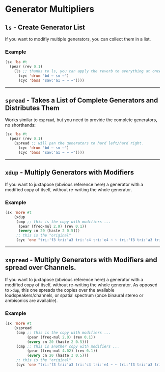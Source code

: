 # Generator Multipliers

## `ls` - Create Generator List

If you want to modifiy multiple generators, you can collect them in a list.

### Example

```lisp
(sx 'ba #t
  (pear (rev 0.1) 
    (ls ;; thanks to ls, you can apply the reverb to everything at once 
      (cyc 'drum "bd ~ sn ~")
      (cyc 'bass "saw:'a1 ~ ~ ~"))))
```

---

## `spread` - Takes a List of Complete Generators and Distributes Them

Works similar to `xspread`, but you need to provide the complete generators, no shorthands:

```lisp
(sx 'ba #t
  (pear (rev 0.1) 
    (spread ;; will pan the generators to hard left/hard right.
      (cyc 'drum "bd ~ sn ~")
      (cyc 'bass "saw:'a1 ~ ~ ~"))))
```

---

## `xdup` - Multiply Generators with Modifiers

If you want to juxtapose (obvious reference here) a generator with a modified copy of itself,
without re-writing the whole generator. 

### Example
```lisp
(sx 'more #t
    (xdup
     (cmp ;; this is the copy with modifiers ...
      (pear (freq-mul 2.0) (rev 0.1))
      (every :n 20 (haste 2 0.5)))     
     ;; this is the "original" 
     (cyc 'one "tri:'f3 tri:'a3 tri:'c4 tri:'e4 ~ ~ tri:'f3 tri:'a3 tri:'c4 tri:'e4 ~")))
```

---

## `xspread` - Multiply Generators with Modifiers and spread over Channels.

If you want to juxtapose (obvious reference here) a generator with a modified copy of itself,
without re-writing the whole generator. As opposed to `xdup`, this one spreads the copies over
the available loudspeakers/channels, or spatial spectrum (once binaural stereo or ambisonics are available).

### Example
```lisp
(sx 'more #t
    (xspread
     (cmp ;; this is the copy with modifiers ...
          (pear (freq-mul 2.0) (rev 0.1))
          (every :n 20 (haste 2 0.5)))
     (cmp ;; this is another copy with modifiers ...
          (pear (freq-mul 4.02) (rev 0.1))
          (every :n 20 (haste 3 0.5)))     
     ;; this is the "original" 
     (cyc 'one "tri:'f3 tri:'a3 tri:'c4 tri:'e4 ~ ~ tri:'f3 tri:'a3 tri:'c4 tri:'e4 ~")))
```
